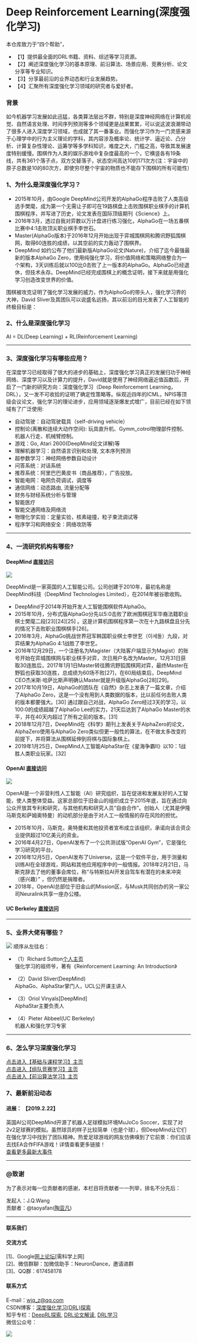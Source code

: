 # Deep Reinforcement Learning(深度强化学习)

本仓库致力于“四个帮助”，
>
+ 【1】提供最全面的DRL书籍、资料、综述等学习资源。
+ 【2】阐述深度强化学习的基本原理、前沿算法、场景应用、竞赛分析、论文分享等专业知识。
+ 【3】分享最前沿的业界动态和行业发展趋势。
+ 【4】汇聚所有深度强化学习领域的研究者与爱好者。

### 背景
如今机器学习发展如此迅猛，各类算法层出不群，特别是深度神经网络在计算机视觉、自然语言处理、时间序列预测等多个领域更是战果累累，可以说这波浪潮带动了很多人进入深度学习领域，也成就了其一番事业。而强化学习作为一门灵感来源于心理学中的行为主义理论的学科，其内容涉及概率论、统计学、逼近论、凸分析、计算复杂性理论、运筹学等多学科知识，难度之大，门槛之高，导致其发展速度特别缓慢。围棋作为人类的娱乐游戏中复杂度最高的一个，它横竖各有19条线，共有361个落子点，双方交替落子，状态空间高达10的171次方(注：宇宙中的原子总数是10的80次方，即使穷尽整个宇宙的物质也不能存下围棋的所有可能性）
### 1、为什么是深度强化学习？

>
+ 2015年10月，由Google DeepMind公司开发的AlphaGo程序击败了人类高级选手樊麾，成为第一个无需让子即可在19路棋盘上击败围棋职业棋手的计算机围棋程序，并写进了历史，论文发表在国际顶级期刊《Science》上。
+ 2016年3月，透过自我对弈数以万计盘进行练习强化，AlphaGo在一场五番棋比赛中4:1击败顶尖职业棋手李世石。
+ Master(AlphaGo版本)于2016年12月开始出现于弈城围棋网和腾讯野狐围棋网，取得60连胜的成绩，以其空前的实力轰动了围棋界。
+ DeepMind 如约公布了他们最新版AlphaGo论文(Nature)，介绍了迄今最强最新的版本AlphaGo Zero，使用纯强化学习，将价值网络和策略网络整合为一个架构，3天训练后就以100比0击败了上一版本的AlphaGo。AlphaGo已经退休，但技术永存。DeepMind已经完成围棋上的概念证明，接下来就是用强化学习创造改变世界的价值。

围棋被攻克证明了强化学习发展的威力，作为AlphoGo的带头人，强化学习界的大神，David Sliver及其团队可以说盛名远扬，其以前沿的目光发表了人工智能的终极目标是：

### 2、什么是深度强化学习
AI = DL(Deep Learning) + RL(Reinforcement Learning)


---

### 3、深度强化学习有哪些应用？
在深度学习已经取得了很大的进步的基础上，深度强化学习真正的发展归功于神经网络、深度学习以及计算力的提升，David就是使用了神经网络逼近值函数后，开启了一门新的研究方向：深度强化学习（Deep Reinforcement Learning，DRL），又一发不可收拾的证明了确定性策略等。纵观近四年的ICML，NPIS等顶级会议论文，强化学习的理论进步，应用领域逐渐爆发式增广，目前已经在如下领域有了广泛使用:
>
+ 自动驾驶：自动驾驶载具（self-driving vehicle）
+ 控制论(离散和连续大动作空间): 玩具直升机、Gymm_cotrol物理部件控制、机器人行走、机械臂控制。
+ 游戏：Go, Atari 2600(DeepMind论文详解)等
+ 理解机器学习：自然语言识别和处理, 文本序列预测
+ 超参数学习：神经网络参数自动设计
+ 问答系统：对话系统
+ 推荐系统：阿里巴巴黄皮书（商品推荐），广告投放。
+ 智能电网：电网负荷调试，调度等
+ 通信网络：动态路由, 流量分配等
+ 财务与财经系统分析与管理
+ 智能医疗
+ 智能交通网络及网络流
+ 物理化学实验：定量实验，核素碰撞，粒子束流调试等
+ 程序学习和网络安全：网络攻防等

---

### 4、一流研究机构有哪些?
#### DeepMind [直接访问](https://deepmind.com/)
![](assets/markdown-img-paste-20190222165835138.png)

DeepMind是一家英国的人工智能公司。公司创建于2010年，最初名称是DeepMind科技（DeepMind Technologies Limited），在2014年被谷歌收购。

>
+ DeepMind于2014年开始开发人工智能围棋软件AlphaGo。
+ 2015年10月，分布式版AlphaGo分先以5:0击败了欧洲围棋冠军华裔法籍职业棋士樊麾二段[23][24][25] 。这是计算机围棋程序第一次在十九路棋盘且分先的情况下击败职业围棋棋手[26]。
+ 2016年3月，AlphaGo挑战世界冠军韩国职业棋士李世乭（이세돌）九段，对弈结果为AlphaGo 4:1战胜了李世乭。
+ 2016年12月29日，一个注册名为Magister（大陆客户端显示为Magist）的账号开始在弈城围棋网与职业棋手对弈，次日用户名改为Master。12月31日获取30连胜后，2017年1月1日Master转往腾讯野狐围棋网对弈，最终Master在野狐也获取30连胜，总成绩为60场不败[27]，在60局结束后，DeepMind CEO杰米斯·哈萨比斯声明确认Master就是升级版AlphaGo[28][29]。
+ 2017年10月19日，AlphaGo的团队在《自然》杂志上发表了一篇文章，介绍了AlphaGo Zero，这是一个没有用到人类数据的版本，比以前任何击败人类的版本都要强大。[30] 通过跟自己对战，AlphaGo Zero经过3天的学习，以100:0的成绩超越了AlphaGo Lee的实力，21天后达到了AlphaGo Master的水平，并在40天内超过了所有之前的版本。[31]
+ 2018年12月7日，DeepMind在《科学》期刊上发表关于AlphaZero的论文，AlphaZero使用与AlphaGo Zero类似但更一般性的算法，在不做太多改变的前提下，并将算法从围棋延伸到将棋与国际象棋上。
+ 2019年1月25日，DeepMind人工智能AlphaStar在《星海争霸II》以10：1战胜人类职业玩家。[32]

#### OpenAI [直接访问](https://openai.com/)
![](assets/markdown-img-paste-20190222165707224.png)

OpenAI是一个非营利性人工智能（AI）研究组织，旨在促进和发展友好的人工智能，使人类整体受益。这家总部位于旧金山的组织成立于2015年底，旨在通过向公众开放其专利和研究，与其他机构和研究人员“自由合作”。创始人（尤其是伊隆马斯克和萨姆奥特曼）的动机部分是由于对人工一般情报的存在风险的担忧。

>
+ 2015年10月，马斯克，奥特曼和其他投资者宣布成立该组织，承诺向该合资企业提供超过10亿美元的资金。
+ 2016年4月27日，OpenAI发布了一个公共测试版“OpenAI Gym”，它是强化学习研究的平台。
+ 2016年12月5日，OpenAI发布了Universe，这是一个软件平台，用于测量和训练AI在全球游戏，网站和其他应用程序中的一般情报。2018年2月21日，马斯克辞去了他的董事会席位，称“与特斯拉AI开发自驾车有潜在的未来冲突（感兴趣）” ，但仍然是捐赠者。
+ 2018年，OpenAI总部位于旧金山的Mission区，与Musk共同创办的另一家公司Neuralink共享一座办公楼。
#### UC Berkeley [直接访问]()

---

### 5、业界大佬有哪些？
![](assets/markdown-img-paste-20190222191015730.png)
顺序从左往右：
>
+ （1）Richard Sutton[个人主页](http://incompleteideas.net/)<br>
强化学习的祖师爷，著有《Reinforcement Learning: An Introduction》

+ （2）David Sliver(DeepMind)<br>
AlphaGo、AlphaStar掌门人，UCL公开课主讲人

+ （3）Oriol Vinyals[DeepMind]<br>
AlphaStar主要负责人

+ （4）Pieter Abbeel(UC Berkeley)<br>
机器人和强化学习专家

---

### 6、怎么学习深度强化学习
[点击进入【基础与课程学习】主页](https://github.com/NeuronDance/DeepRL/tree/master/DRL%E5%9F%BA%E7%A1%80%E5%8E%9F%E7%90%86)<br>
[点击进入【组队竞赛学习】主页](https://github.com/NeuronDance/DeepRL/tree/master/DRL%E7%AB%9E%E8%B5%9B)<br>
[点击进入【前沿算法学习】主页](https://github.com/NeuronDance/DeepRL/tree/master/DRL%E5%89%8D%E6%B2%BF%E7%AE%97%E6%B3%95)
### 7、最新前沿动态

#### 进展： 【2019.2.22】
英国AI公司DeepMind开源了机器人足球模拟环境MuJoCo Soccer，实现了对2v2足球赛的模拟。虽然球员的样子比较简单（也是个球），但DeepMind让它们在强化学习中找到了团队精神。热爱足球游戏的网友仿佛嗅到了它前景：你们应该去找EA合作FIFA游戏！详情查看更多链接！<br>
[查看更多最新大事件](https://github.com/NeuronDance/DeepRL/tree/master/DRL%E6%9C%80%E8%BF%91%E5%A4%A7%E4%BA%8B%E4%BB%B6)

---
### @致谢
为了表示对每一位贡献者的感谢，本栏目将贡献者一一列举，排名不分先后：

发起人：J.Q.Wang<br>
贡献者：@taoyafan([陶亚凡](https://github.com/taoyafan))

---

#### 联系我们
#### 交流方式
[1]、Google[网上论坛](https://groups.google.com/forum/?hl=zh-CN#!forum/deeprl)[需科学上网]<br>
[2]、微信群聊：加微信助手：NeuronDance，邀请进群<br>
[3]、QQ群：617458178

#### 联系方式
E-mail：wjq_z@qq.com<br>
CSDN博客：[深度强化学习(DRL)探索](https://blog.csdn.net/gsww404)<br>
知乎专栏：[DeepRL探索](zhuanlan.zhihu.com/deeprl), [DRL论文解读](zhuanlan.zhihu.com/drl-paper), [DRL学习](zhuanlan.zhihu.com/drl-learning)<br>
微信公众号：

![](assets/markdown-img-paste-20190222165438977.png)
